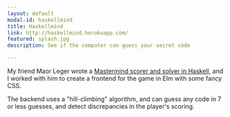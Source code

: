 ```yaml
---
layout: default
modal-id: haskellmind
title: Haskellmind
link: http://haskellmind.herokuapp.com/
featured: splash.jpg
description: See if the computer can guess your secret code

---
```


My friend Maor Leger wrote a [Mastermind scorer and solver in Haskell](https://github.com/maorleger/mastermind), and I worked with him to create a frontend for the game in Elm with some fancy CSS.

The backend uses a "hill-climbing" algorithm, and can guess any code in 7 or less guesses, and detect discrepancies in the player's scoring.

